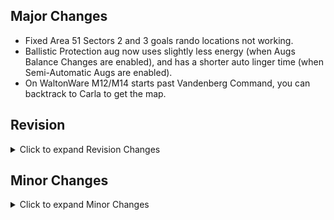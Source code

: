 
## Major Changes

- Fixed Area 51 Sectors 2 and 3 goals rando locations not working.
- Ballistic Protection aug now uses slightly less energy (when Augs Balance Changes are enabled), and has a shorter auto linger time (when Semi-Automatic Augs are enabled).
- On WaltonWare M12/M14 starts past Vandenberg Command, you can backtrack to Carla to get the map.

## Revision

<details>
<summary>Click to expand Revision Changes</summary>

- Added support for autorun in Revision.  At the moment, it is not configurable through the in-game keybinds and must be manually configured.
  - In the RevisionUser.ini file, go to the \[Extension.InputExt\] section and find the key you want to bind to enable autorun.  Change it so that it maps to ToggleAutorun, eg. to make C enable autorun: `C=ToggleAutorun`
- Doors into the M03 hangar (on both sides) are no longer potentially destroyable
- Keypad on the helipad-side door to the M03 hangar can no longer be hacked

</details>

## Minor Changes

<details>
<summary>Click to expand Minor Changes</summary>

- Zombie merchants are no longer ignored by the AI
- Hazmat suits can no longer be marked as Trash while being used in Zero Rando (or when balance changes are disabled)
- Added book colours and open/closed information to bingo goals help texts.
- Fixed quick aug menu exploit with infinite upgrades while paused.
- Swapped NPCs get their DesiredRotation set when swapped, along with their regular Rotation.  This fixes some enemies who would sometimes be facing the wrong direction, like the terrorists in the M02 Hotel, or the guards near the elevator in the M03 Airfield Helibase.
- Semicolons are no longer allowed in save names in vanilla (The original logic to do this was incorrect)
  - If you had a save file with a semicolon in the name, it should now be possible to load the save properly.
- DXVK updated to v2.7.1
- The installer is now smarter about installing extra dependencies
- The installers for Vanilla Fixer and Zero Rando have been simplified, now also provide the option to enable balance changes (Zero Rando Plus)
- Fixed issue with loading saves that have high max health or energy

</details>
